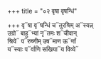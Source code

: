 +++
title = "०२ वृषा वृषन्धिं"

+++
वृ᳓षा वृ᳓षन्धिं च᳓तुरश्रिम् अ᳓स्यन्न्  
उग्रो᳓ बाहु᳓भ्यां नृ᳓तमः श᳓चीवान्  
श्रिये᳓ प᳓रुष्णीम् उष᳓माण ऊ᳓र्णां  
य᳓स्याः प᳓र्वाणि सखिया᳓य विव्ये᳓